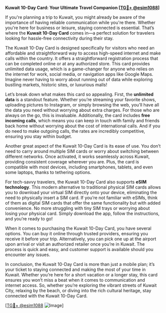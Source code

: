 **Kuwait 10-Day Card: Your Ultimate Travel Companion [[TG💪+ @esim1088](https://t.me/s/esim1088)]**

If you're planning a trip to Kuwait, you might already be aware of the importance of having reliable communication while you're there. Whether you're here for business or leisure, staying connected is essential. That’s where the **Kuwait 10-Day Card** comes in—a perfect solution for travelers looking for hassle-free connectivity during their stay.

The Kuwait 10-Day Card is designed specifically for visitors who need an affordable and straightforward way to access high-speed internet and make calls within the country. It offers a straightforward registration process that can be completed online or at any authorized store. This card provides unlimited data usage, which is a game-changer for anyone who relies on the internet for work, social media, or navigation apps like Google Maps. Imagine never having to worry about running out of data while exploring bustling markets, historic sites, or luxurious malls!

Let’s break down what makes this card so appealing. First, the **unlimited data** is a standout feature. Whether you’re streaming your favorite shows, uploading pictures to Instagram, or simply browsing the web, you’ll have all the data you need without worrying about extra charges. For those who are always on the go, this is invaluable. Additionally, the card includes **free incoming calls**, which means you can keep in touch with family and friends back home without worrying about the cost of international calls. And if you do need to make outgoing calls, the rates are incredibly competitive, ensuring you stay within budget.

Another great aspect of the Kuwait 10-Day Card is its ease of use. You don’t need to carry around multiple SIM cards or worry about switching between different networks. Once activated, it works seamlessly across Kuwait, providing consistent coverage wherever you are. Plus, the card is compatible with most devices, including smartphones, tablets, and even some laptops, thanks to tethering options.

For tech-savvy travelers, the Kuwait 10-Day Card also supports **eSIM technology**. This modern alternative to traditional physical SIM cards allows you to download your virtual SIM directly onto your device, eliminating the need to physically insert a SIM card. If you’re not familiar with eSIMs, think of them as digital SIM cards that offer the same functionality but with added convenience. No more struggling with tiny SIM trays or worrying about losing your physical card. Simply download the app, follow the instructions, and you’re ready to go!

When it comes to purchasing the Kuwait 10-Day Card, you have several options. You can buy it online through trusted providers, ensuring you receive it before your trip. Alternatively, you can pick one up at the airport upon arrival or visit an authorized retailer once you’re in Kuwait. The process is quick and easy, and customer support is available should you encounter any issues.

In conclusion, the Kuwait 10-Day Card is more than just a mobile plan; it’s your ticket to staying connected and making the most of your time in Kuwait. Whether you’re here for a short vacation or a longer stay, this card ensures you won’t miss a beat when it comes to communication and internet access. So, whether you’re exploring the vibrant streets of Kuwait City, relaxing by the beach, or diving into the rich cultural heritage, stay connected with the Kuwait 10-Day Card.

[[TG💪+ @esim1088](https://t.me/s/esim1088) ![Image](https://i.postimg.cc/Y0z9fWf4/image.png)]